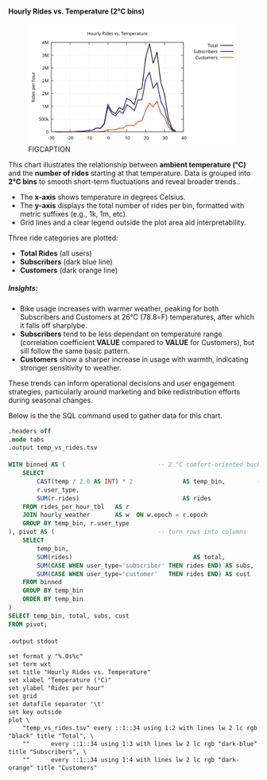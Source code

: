 #### Hourly Rides vs. Temperature (2°C bins)

<figure class="float-right">
  <a href="../images/Hourly_Rides_vs_Temp.svg" target="_blank" title="Select image to open full sized chart">
  <img src="../images/Hourly_Rides_vs_Temp.svg" alt="ALT_TEXT">
  </a>
  <figcaption>
  FIGCAPTION
  </figcaption>
</figure>


This chart illustrates the relationship between **ambient temperature (°C)** and the **number of rides** starting at that temperature. Data is grouped into **2°C bins** to smooth short-term fluctuations and reveal broader trends..

- The **x-axis** shows temperature in degrees Celsius.
- The **y-axis** displays the total number of rides per bin, formatted with metric suffixes (e.g., 1k, 1m, etc).
- Grid lines and a clear legend outside the plot area aid interpretability.

Three ride categories are plotted:

- **Total Rides** (all users)
- **Subscribers** (dark blue line)
- **Customers** (dark orange line)

##### Insights:

- Bike usage increases with warmer weather, peaking for both Subscribers and Customers at 26°C (78.8∘F) temperatures, after which it falls off sharplybe.
- **Subscribers** tend to be less dependant on temperature range (correlation coefficient **VALUE** compared to **VALUE** for Customers), but sill follow the same basic pattern.
- **Customers** show a sharper increase in usage with warmth, indicating stronger sensitivity to weather.

These trends can inform operational decisions and user engagement strategies, particularly around marketing and bike redistribution efforts during seasonal changes.

Below is the the SQL command used to gather data for this chart. 

```SQL
.headers off
.mode tabs
.output temp_vs_rides.tsv

WITH binned AS (                          -- 2 °C comfort‑oriented buckets
    SELECT
        CAST(temp / 2.0 AS INT) * 2              AS temp_bin,         -- –10,‑8,…,34
        r.user_type,
        SUM(r.rides)                             AS rides
    FROM rides_per_hour_tbl   AS r
    JOIN hourly_weather       AS w  ON w.epoch = r.epoch
    GROUP BY temp_bin, r.user_type
), pivot AS (                             -- turn rows into columns
    SELECT
        temp_bin,
        SUM(rides)                                  AS total,
        SUM(CASE WHEN user_type='subscriber' THEN rides END) AS subs,
        SUM(CASE WHEN user_type='customer'   THEN rides END) AS cust
    FROM binned
    GROUP BY temp_bin
    ORDER BY temp_bin
)
SELECT temp_bin, total, subs, cust
FROM pivot;

.output stdout
```

```gnuplot
set format y "%.0s%c"
set term wxt           
set title "Hourly Rides vs. Temperature"
set xlabel "Temperature (°C)"
set ylabel "Rides per hour"
set grid
set datafile separator '\t'   
set key outside
plot \
    "temp_vs_rides.tsv" every ::1::34 using 1:2 with lines lw 2 lc rgb "black" title "Total", \
    ""      every ::1::34 using 1:3 with lines lw 2 lc rgb "dark-blue" title "Subscribers", \
    ""      every ::1::34 using 1:4 with lines lw 2 lc rgb "dark-orange" title "Customers"
```




